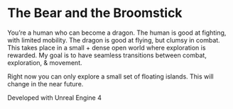 # The Bear and the Broomstick

You’re a human who can become a dragon. The human is good at fighting, with limited mobility. The dragon is good at flying, but clumsy in combat. This takes place in a small + dense open world where exploration is rewarded. My goal is to have seamless transitions between combat, exploration, & movement.

Right now you can only explore a small set of floating islands. This will change in the near future.

Developed with Unreal Engine 4
